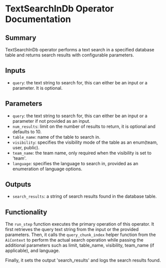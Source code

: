 # TextSearchInDb Operator Documentation

## Summary

TextSearchInDb operator performs a text search in a specified database table and returns search results with configurable parameters.

## Inputs

- `query`: the text string to search for, this can either be an input or a parameter. It is optional.

## Parameters

- `query`: the text string to search for, this can either be an input or a parameter if not provided as an input.
- `num_results`: limit on the number of results to return, it is optional and defaults to 10.
- `table_name`: name of the table to search in.
- `visibility`: specifies the visibility mode of the table as an enum(team, user, public).
- `team_name`: the team name, only required when the visibility is set to 'team'.
- `language`: specifies the language to search in, provided as an enumeration of language options.

## Outputs

- `search_results`: a string of search results found in the database table.

## Functionality

The `run_step` function executes the primary operation of this operator. It first retrieves the query text string from the input or the provided parameters. Then, it calls the `query_chunk_index` helper function from the `AiContext` to perform the actual search operation while passing the additional parameters such as limit, table_name, visibility, team_name (if applicable), and language.

Finally, it sets the output 'search_results' and logs the search results found.